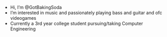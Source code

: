 - Hi, I’m @GotBakingSoda
- I’m interested in music and passionately playing bass and guitar and ofc videogames
- Currently a 3rd year college student pursuing/taking Computer Engineering


<!---
GotBakingSoda/GotBakingSoda is a ✨ special ✨ repository because its `README.md` (this file) appears on your GitHub profile.
You can click the Preview link to take a look at your changes.
--->
